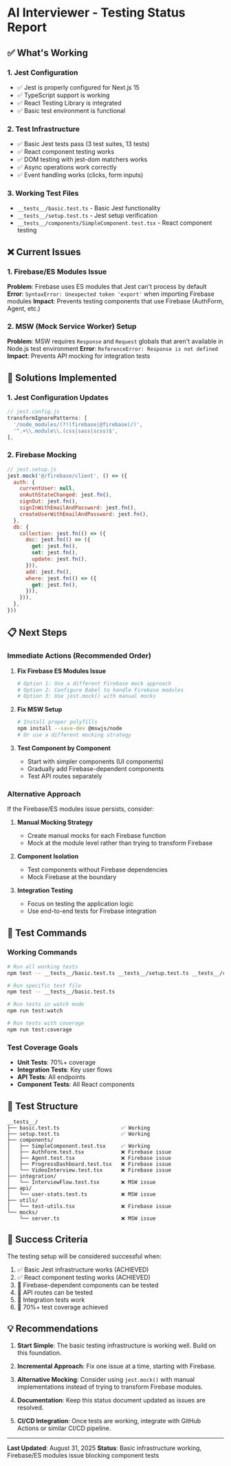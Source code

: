 # AI Interviewer - Testing Status Report

## ✅ What's Working

### 1. Jest Configuration
- ✅ Jest is properly configured for Next.js 15
- ✅ TypeScript support is working
- ✅ React Testing Library is integrated
- ✅ Basic test environment is functional

### 2. Test Infrastructure
- ✅ Basic Jest tests pass (3 test suites, 13 tests)
- ✅ React component testing works
- ✅ DOM testing with jest-dom matchers works
- ✅ Async operations work correctly
- ✅ Event handling works (clicks, form inputs)

### 3. Working Test Files
- `__tests__/basic.test.ts` - Basic Jest functionality
- `__tests__/setup.test.ts` - Jest setup verification
- `__tests__/components/SimpleComponent.test.tsx` - React component testing

## ❌ Current Issues

### 1. Firebase/ES Modules Issue
**Problem**: Firebase uses ES modules that Jest can't process by default
**Error**: `SyntaxError: Unexpected token 'export'` when importing Firebase modules
**Impact**: Prevents testing components that use Firebase (AuthForm, Agent, etc.)

### 2. MSW (Mock Service Worker) Setup
**Problem**: MSW requires `Response` and `Request` globals that aren't available in Node.js test environment
**Error**: `ReferenceError: Response is not defined`
**Impact**: Prevents API mocking for integration tests

## 🔧 Solutions Implemented

### 1. Jest Configuration Updates
```javascript
// jest.config.js
transformIgnorePatterns: [
  '/node_modules/(?!(firebase|@firebase)/)',
  '^.+\\.module\\.(css|sass|scss)$',
],
```

### 2. Firebase Mocking
```javascript
// jest.setup.js
jest.mock('@/firebase/client', () => ({
  auth: {
    currentUser: null,
    onAuthStateChanged: jest.fn(),
    signOut: jest.fn(),
    signInWithEmailAndPassword: jest.fn(),
    createUserWithEmailAndPassword: jest.fn(),
  },
  db: {
    collection: jest.fn(() => ({
      doc: jest.fn(() => ({
        get: jest.fn(),
        set: jest.fn(),
        update: jest.fn(),
      })),
      add: jest.fn(),
      where: jest.fn(() => ({
        get: jest.fn(),
      })),
    })),
  },
}))
```

## 📋 Next Steps

### Immediate Actions (Recommended Order)

1. **Fix Firebase ES Modules Issue**
   ```bash
   # Option 1: Use a different Firebase mock approach
   # Option 2: Configure Babel to handle Firebase modules
   # Option 3: Use jest.mock() with manual mocks
   ```

2. **Fix MSW Setup**
   ```bash
   # Install proper polyfills
   npm install --save-dev @mswjs/node
   # Or use a different mocking strategy
   ```

3. **Test Component by Component**
   - Start with simpler components (UI components)
   - Gradually add Firebase-dependent components
   - Test API routes separately

### Alternative Approach

If the Firebase/ES modules issue persists, consider:

1. **Manual Mocking Strategy**
   - Create manual mocks for each Firebase function
   - Mock at the module level rather than trying to transform Firebase

2. **Component Isolation**
   - Test components without Firebase dependencies
   - Mock Firebase at the boundary

3. **Integration Testing**
   - Focus on testing the application logic
   - Use end-to-end tests for Firebase integration

## 🧪 Test Commands

### Working Commands
```bash
# Run all working tests
npm test -- __tests__/basic.test.ts __tests__/setup.test.ts __tests__/components/SimpleComponent.test.tsx

# Run specific test file
npm test -- __tests__/basic.test.ts

# Run tests in watch mode
npm run test:watch

# Run tests with coverage
npm run test:coverage
```

### Test Coverage Goals
- **Unit Tests**: 70%+ coverage
- **Integration Tests**: Key user flows
- **API Tests**: All endpoints
- **Component Tests**: All React components

## 📁 Test Structure

```
__tests__/
├── basic.test.ts                    ✅ Working
├── setup.test.ts                    ✅ Working
├── components/
│   ├── SimpleComponent.test.tsx     ✅ Working
│   ├── AuthForm.test.tsx            ❌ Firebase issue
│   ├── Agent.test.tsx               ❌ Firebase issue
│   ├── ProgressDashboard.test.tsx   ❌ Firebase issue
│   └── VideoInterview.test.tsx      ❌ Firebase issue
├── integration/
│   └── InterviewFlow.test.tsx       ❌ MSW issue
├── api/
│   └── user-stats.test.ts           ❌ MSW issue
├── utils/
│   └── test-utils.tsx               ❌ Firebase issue
└── mocks/
    └── server.ts                    ❌ MSW issue
```

## 🎯 Success Criteria

The testing setup will be considered successful when:

1. ✅ Basic Jest infrastructure works (ACHIEVED)
2. ✅ React component testing works (ACHIEVED)
3. 🔄 Firebase-dependent components can be tested
4. 🔄 API routes can be tested
5. 🔄 Integration tests work
6. 🔄 70%+ test coverage achieved

## 💡 Recommendations

1. **Start Simple**: The basic testing infrastructure is working well. Build on this foundation.

2. **Incremental Approach**: Fix one issue at a time, starting with Firebase.

3. **Alternative Mocking**: Consider using `jest.mock()` with manual implementations instead of trying to transform Firebase modules.

4. **Documentation**: Keep this status document updated as issues are resolved.

5. **CI/CD Integration**: Once tests are working, integrate with GitHub Actions or similar CI/CD pipeline.

---

**Last Updated**: August 31, 2025
**Status**: Basic infrastructure working, Firebase/ES modules issue blocking component tests























